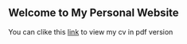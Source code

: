 ## Welcome to My Personal Website

You can clike this [link](https://tianyitong.github.io/assets/Tianyitong_cv.pdf) to view my cv in pdf version
